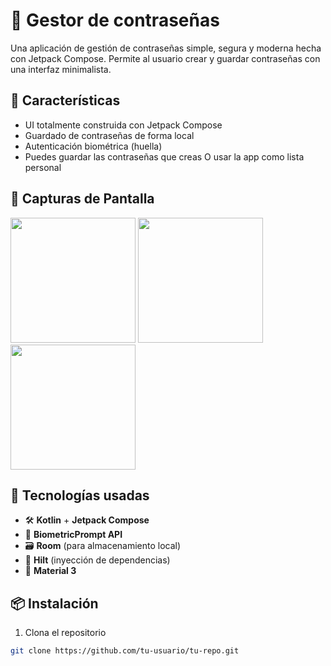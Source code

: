 # 📱 Gestor de contraseñas

Una aplicación de gestión de contraseñas simple, segura y moderna hecha con Jetpack Compose. Permite al usuario crear y guardar contraseñas con una interfaz minimalista.

## 🚀 Características

- UI totalmente construida con Jetpack Compose
- Guardado de contraseñas de forma local
- Autenticación biométrica (huella)
- Puedes guardar las contraseñas que creas O usar la app como lista personal

## 📸 Capturas de Pantalla

<!-- Puedes subir las imágenes a tu repo o usar enlaces externos -->
<p float="left">
  <img src="![captura_1](https://github.com/user-attachments/assets/4bd28869-2e89-445a-b00b-e1f5f5f4f48c)" width="200" />
  <img src="![Image](https://github.com/user-attachments/assets/7e183084-c00e-40b0-8e84-6a37ecfcc593)" width="200" />
  <img src="![Image](https://github.com/user-attachments/assets/d243ce8f-4fc5-494d-8118-7ba56f46d68f)" width="200" />
</p>

## 🧰 Tecnologías usadas

- 🛠️ **Kotlin** + **Jetpack Compose**
- 🔐 **BiometricPrompt API**
- 🗃️ **Room** (para almacenamiento local)
- 🧪 **Hilt** (inyección de dependencias)
- 🌙 **Material 3**

## 📦 Instalación

1. Clona el repositorio

```bash
git clone https://github.com/tu-usuario/tu-repo.git
